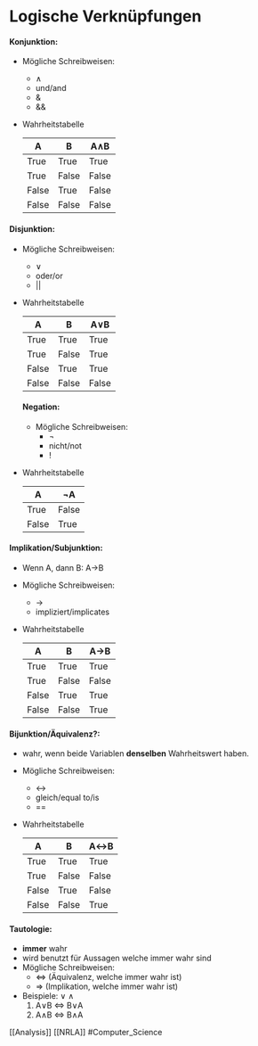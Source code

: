 # Logische Verknüpfungen
####  Konjunktion:
+ Mögliche Schreibweisen:
	+ ∧
	+ und/and
	+ &
	+ &&
+ Wahrheitstabelle

	A | B | A∧B 
	--- | --- | ---
	True | True | True 
	True | False | False 
	False | True | False 
	False | False | False 
	
#### Disjunktion: 
+ Mögliche Schreibweisen:
	+ ∨
	+ oder/or
	+ ||
+ Wahrheitstabelle

	A | B | A∨B 
	--- | --- | ---
	True | True | True 
	True | False | True 
	False | True | True 
	False | False | False 
	
	#### Negation:
	+ Mögliche Schreibweisen:
		+ ¬
		+ nicht/not
		+ !
+ Wahrheitstabelle

	A |  ¬A
	--- | ---
	True | False
	False | True
	
#### Implikation/Subjunktion: 
+ Wenn A, dann B: A→B
+ Mögliche Schreibweisen:
	+ →
	+ impliziert/implicates
+ Wahrheitstabelle

	A | B | A→B 
	--- | --- | ---
	True | True | True 
	True | False | False 
	False | True | True 
	False | False | True 
	
#### Bijunktion/Äquivalenz?: 
+ wahr, wenn beide Variablen **denselben** Wahrheitswert haben.
+ Mögliche Schreibweisen:
	+ ↔
	+ gleich/equal to/is
	+ ==
	
+ Wahrheitstabelle

	A | B | A↔B 
	--- | --- | ---
	True | True | True 
	True | False | False 
	False | True | False 
	False | False | True
	
#### Tautologie: 
+ **immer** wahr
+ wird benutzt für Aussagen welche immer wahr sind
+ Mögliche Schreibweisen:
	+ ⇔ (Äquivalenz, welche immer wahr ist)
	+ ⇒ (Implikation, welche immer wahr ist)
+ Beispiele: ∨ ∧
	1. A∨B ⇔ B∨A
	1. A∧B ⇔ B∧A

	
[[Analysis]] [[NRLA]] #Computer_Science
	
